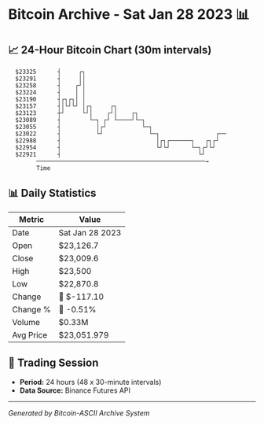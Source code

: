 # Bitcoin Archive - Sat Jan 28 2023 📊

## 📈 24-Hour Bitcoin Chart (30m intervals)

```
  $23325      ┤     ┌┐                                         
  $23291      ┤     ││                                         
  $23258      ┤    ┌┘│                                         
  $23224      ┤    │ │                                         
  $23190      ┤┌┐┌┐│ │                                         
  $23157      ┤│└┘└┘ │┌┐     ┌┐                                
  $23123      ┼┘     └┘│    ┌┘│    ┌┐                          
  $23089      ┤        └─┐ ┌┘ └────┘└─┐                        
  $23055      ┤          │┌┘          └─┐                      
  $23022      ┤          └┘             └─┐                ┌── 
  $22988      ┤                           │┌┐┌──────┐   ┌┐┌┘   
  $22954      ┤                           └┘└┘      └─┐┌┘└┘    
  $22921      ┤                                       └┘       
        ────────────────────────────────────────────────→
        Time
```

## 📊 Daily Statistics

| Metric | Value |
|--------|-------|
| Date | Sat Jan 28 2023 |
| Open | $23,126.7 |
| Close | $23,009.6 |
| High | $23,500 |
| Low | $22,870.8 |
| Change | 🔴 $-117.10 |
| Change % | 🔴 -0.51% |
| Volume | $0.33M |
| Avg Price | $23,051.979 |

## 📅 Trading Session

- **Period:** 24 hours (48 x 30-minute intervals)
- **Data Source:** Binance Futures API

---
*Generated by Bitcoin-ASCII Archive System*
